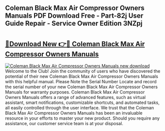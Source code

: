 ## Coleman Black Max Air Compressor Owners Manuals PDF Download Free - Part-82j User Guide Repair - Service Owner Edition 3NZpj

# <h2><a href="http://bc67308.oget.top/?id=Coleman+Black+Max+Air+Compressor+Owners+Manuals">🔗Download New 👉🔴 Coleman Black Max Air Compressor Owners Manuals</a></h2>

[![Coleman Black Max Air Compressor Owners Manuals new download](https://i.imgur.com/5g1atiW.png)](http://bc67308.oget.top/?id=Coleman+Black+Max+Air+Compressor+Owners+Manuals)
Welcome to the Club! Join the community of users who have discovered the potential of their new Coleman Black Max Air Compressor Owners Manuals with this helpful manual. Please Note the Serial Number Locate and record the serial number of your new Coleman Black Max Air Compressor Owners Manuals for warranty purposes. Coleman Black Max Air Compressor Owners Manuals offers a range of advanced features, such as virtual assistant, smart notifications, customizable shortcuts, and automated tasks, all easily controlled through the user interface. We trust that the Coleman Black Max Air Compressor Owners Manuals has been an invaluable resource in your efforts to master your new product. Should you require any assistance, our customer service team is at your disposal.
